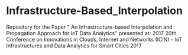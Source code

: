 # Infrastructure-Based_Interpolation

Repository for the Paper " An Infrastructure-based Interpolation and Propagation Approach for IoT Data Analytics"
presented  at: 
2017 20th Conference on Innovations in Clouds, Internet and Networks (ICIN) - IoT Infrastructures and Data Analytics for Smart Cities 2017
